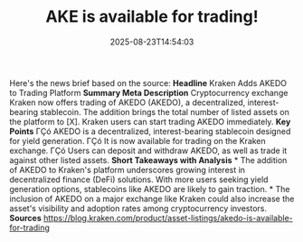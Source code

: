 ﻿---
title: "AKE is available for trading!"
date: "2025-08-23T14:54:03"
category: "Markets"
summary: ""
slug: "ake is available for trading"
source_urls:
  - "https://blog.kraken.com/product/asset-listings/akedo-is-available-for-trading"
seo:
  title: "AKE is available for trading! | Hash n Hedge"
  description: ""
  keywords: ["news", "markets", "brief"]
---
Here's the news brief based on the source:  **Headline** Kraken Adds AKEDO to Trading Platform  **Summary Meta Description** Cryptocurrency exchange Kraken now offers trading of AKEDO (AKEDO), a decentralized, interest-bearing stablecoin. The addition brings the total number of listed assets on the platform to [X]. Kraken users can start trading AKEDO immediately.  **Key Points**  ΓÇó AKEDO is a decentralized, interest-bearing stablecoin designed for yield generation. ΓÇó It is now available for trading on the Kraken exchange. ΓÇó Users can deposit and withdraw AKEDO, as well as trade it against other listed assets.  **Short Takeaways with Analysis**  * The addition of AKEDO to Kraken's platform underscores growing interest in decentralized finance (DeFi) solutions. With more users seeking yield generation options, stablecoins like AKEDO are likely to gain traction. * The inclusion of AKEDO on a major exchange like Kraken could also increase the asset's visibility and adoption rates among cryptocurrency investors.  **Sources** https://blog.kraken.com/product/asset-listings/akedo-is-available-for-trading 
